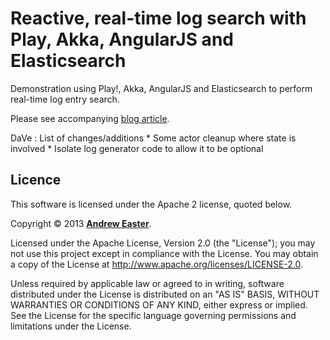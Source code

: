Reactive, real-time log search with Play, Akka, AngularJS and Elasticsearch
===========================================================================

Demonstration using Play!, Akka, AngularJS and Elasticsearch to perform real-time log entry search.

Please see accompanying [blog article](http://www.dreweaster.com/blog/2013/07/08/reactive-real-time-log-search-with-play-akka-angularjs-and-elasticsearch/).

DaVe : List of changes/additions
	* Some actor cleanup where state is involved
	* Isolate log generator code to allow it to be optional


## Licence

This software is licensed under the Apache 2 license, quoted below.

Copyright &copy; 2013 **[Andrew Easter](http://www.dreweaster.com/)**.

Licensed under the Apache License, Version 2.0 (the "License"); you may not use this project except in compliance with the License. You may obtain a copy of the License at http://www.apache.org/licenses/LICENSE-2.0.

Unless required by applicable law or agreed to in writing, software distributed under the License is distributed on an "AS IS" BASIS, WITHOUT WARRANTIES OR CONDITIONS OF ANY KIND, either express or implied. See the License for the specific language governing permissions and limitations under the License.

